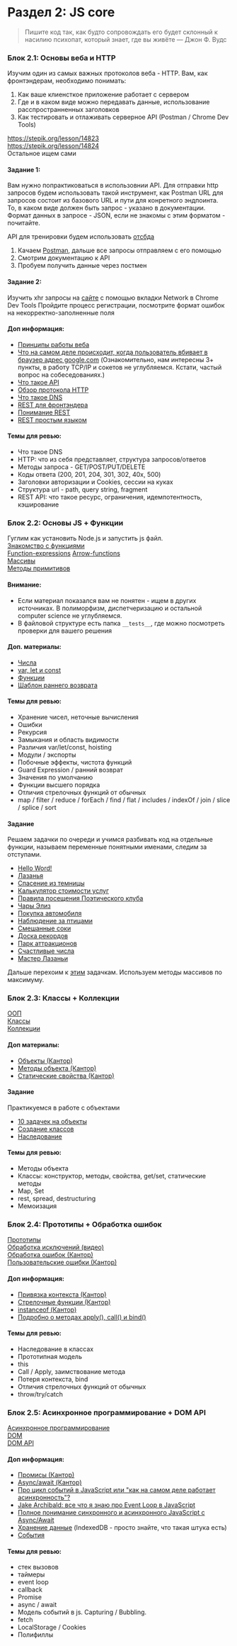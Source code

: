 # Раздел 2: JS core

> Пишите код так, как будто сопровождать его будет склонный к насилию психопат, который знает, где вы живёте — Джон Ф. Вудс

### Блок 2.1: Основы веба и HTTP

Изучим один из самых важных протоколов веба - HTTP. 
Вам, как фронтэндерам, необходимо понимать:
1) Как ваше клиенсткое приложение работает с сервером
2) Где и в каком виде можно передавать данные, использование расспространненных заголовков
3) Как тестировать и отлаживать серверное API (Postman / Chrome Dev Tools)

https://stepik.org/lesson/14823  
https://stepik.org/lesson/14824  
Остальное ищем сами

#### Задание 1:

Вам нужно попрактиковаться в использовнии API. Для отправки http запросов будем использовать
такой инструмент, как Postman
URL для запросов состоит из базового URL и пути для конретного эндпоинта.  
То, в каком виде должен быть запрос - указано в документации.  
Формат данных в запросе - JSON, если не знакомы с этим форматом - почитайте.  

API для тренировки будем использовать [отсбда](https://jsonplaceholder.typicode.com)  

1) Качаем [Postman](https://www.getpostman.com/), дальше все запросы отправляем с его помощью
2) Смотрим документацию к API
3) Пробуем получить данные через постмен

#### Задание 2:
Изучить xhr запросы на [сайте](https://demo.realworld.io) с помощью вкладки Network в Chrome Dev Tools
Пройдите процесс регистрации, посмотрите формат ошибок на некорректно-заполненные поля

#### Доп информация:
- [Принципы работы веба](https://developer.mozilla.org/ru/docs/Learn/Getting_started_with_the_web/How_the_Web_works)
- [Что на самом деле происходит, когда пользователь вбивает в браузер адрес google.com](https://habr.com/ru/company/htmlacademy/blog/254825/) (Ознакомительно, нам интересны 3+ пункты, в работу TCP/IP и сокетов не углубляемся. Кстати, частый вопрос на собеседованиях.)
- [Что такое API](https://www.andreyolegovich.ru/PC/testing/api_testing.php)
- [Обзор протокола HTTP](https://developer.mozilla.org/ru/docs/Web/HTTP/Overview)
- [Что такое DNS](https://selectel.ru/blog/dns-server/)
- [REST для фронтэндера](https://ymatuhin.ru/front-end/restful_api_for_frontender/)
- [Понимание REST](http://spring-projects.ru/understanding/rest/)
- [REST простым языком](https://medium.com/@andr.ivas12/rest-%D0%BF%D1%80%D0%BE%D1%81%D1%82%D1%8B%D0%BC-%D1%8F%D0%B7%D1%8B%D0%BA%D0%BE%D0%BC-90a0bca0bc78)

#### Темы для ревью:
- Что такое DNS
- HTTP: что из себя представляет, структура запросов/ответов
- Методы запроса - GET/POST/PUT/DELETE
- Коды ответа (200, 201, 204, 301, 302, 40x, 500)
- Заголовки авторизации и Cookies, сессии на куках
- Структура url - path, query string, fragment
- REST API: что такое ресурс, ограничения, идемпотентность, кэширование

### Блок 2.2: Основы JS + Функции

Гуглим как установить Node.js и запустить js файл.   
[Знакомство с функциями](https://learn.javascript.ru/function-basics)  
[Function-expressions](https://learn.javascript.ru/function-expressions)
[Arrow-functions](https://learn.javascript.ru/arrow-functions-basics)  
[Массивы](https://learn.javascript.ru/array)  
[Методы примитивов](https://learn.javascript.ru/primitives-methods)

#### Внимание:
- Если материал показался вам не понятен - ищем в других источниках. В полиморфизм, диспетчеризацию и остальной computer science не углубляемся.
- В файловой структуре есть папка `__tests__`, где можно посмотреть проверки для вашего решения

#### Доп. материалы:
- [Числа](https://learn.javascript.ru/number)
- [var, let и const](https://medium.com/nuances-of-programming/%D0%B2-%D1%87%D1%91%D0%BC-%D1%80%D0%B0%D0%B7%D0%BD%D0%B8%D1%86%D0%B0-%D0%BC%D0%B5%D0%B6%D0%B4%D1%83-var-let-%D0%B8-const-%D0%B2-javascript-3084bfe9f7a3)
- [Функции](https://learn.javascript.ru/es-function)
- [Шаблон раннего возврата](http://gearmobile.github.io/javascript/early-return/)

#### Темы для ревью:
- Хранение чисел, неточные вычисления
- Ошибки
- Рекурсия
- Замыкания и область видимости
- Различия var/let/const, hoisting
- Модули / экспорты
- Побочные эффекты, чистота функций
- Guard Expression / ранний возврат
- Значения по умолчанию
- Функции высшего порядка
- Отличия стрелочных функций от обычных
- map / filter / reduce / forEach / find / flat / includes / indexOf / join / slice / splice / sort

#### Задание
Решаем задачки по очереди и учимся разбивать код на отдельные функции, называем переменные понятными именами, следим за отступами.

- [Hello Word!](https://codesandbox.io/s/hello-world-forked-knm77f)
- [Лазанья](https://codesandbox.io/s/sochnaya-lazanya-mayka-forked-u13fr4)
- [Спасение из темницы](https://codesandbox.io/s/inspiring-river-n98ne1)
- [Калькулятор стоимости услуг](https://codesandbox.io/s/kalkulyator-stoimosti-uslug-04-forked-qt2tev)
- [Правила посещения Поэтического клуба](https://codesandbox.io/s/pravila-poseshcheniya-poeticheskogo-kluba-forked-n7l7cu)
- [Чары Элиз](https://codesandbox.io/s/chary-eliz-06-forked-uymziq)
- [Покупка автомобиля](https://codesandbox.io/s/pokupka-avtomobilya-07-forked-xj61iu)
- [Наблюдение за птицами](https://codesandbox.io/s/08-nablyudenie-za-pticami-forked-gwchsx)
- [Смешанные соки](https://codesandbox.io/s/09-smeshannye-soki-forked-ryozoy?file=/src/index.js)
- [Доска рекордов](https://codesandbox.io/s/10-doska-rekordov-forked-yn4so6)
- [Парк аттракционов](https://codesandbox.io/s/11-park-attrakcionov-forked-uts62f)
- [Счастливые числа](https://codesandbox.io/s/12-schastlivye-chisla-forked-q2b66w)
- [Мастер Лазаньи](https://codesandbox.io/s/13-master-lazani-forked-6cwyek)
  
Дальше перехоим к [этим](https://github.com/mbelsky/js-problems/tree/master/problems) задачкам.
Используем методы массивов по максимуму.

### Блок 2.3: Классы + Коллекции
[ООП](https://habr.com/ru/company/ruvds/blog/665290/)  
[Классы](https://learn.javascript.ru/classes)  
[Коллекции](https://developer.mozilla.org/ru/docs/Web/JavaScript/Guide/Keyed_collections) 

#### Доп материалы:
- [Объекты (Кантор)](https://learn.javascript.ru/object)  
- [Методы объекта (Кантор)](https://learn.javascript.ru/object-methods)  
- [Статические свойства (Кантор)](https://learn.javascript.ru/static-properties-methods)  

#### Задание
Практикуемся в работе с объектами
- [10 задачек на объекты](https://github.com/emel93/JS_core/blob/main/tasks-object.md)
- [Создание классов](http://old.code.mu/tasks/javascript/oop/osnovy-raboty-s-oop-v-javascript.html)
- [Наследование](http://old.code.mu/tasks/javascript/oop/nasledovanie-klassov-v-javascript.html)

#### Темы для ревью:
- Методы объекта
- Классы: конструктор, методы, свойства, get/set, статические методы
- Map, Set
- rest, spread, destructuring
- Мемоизация

### Блок 2.4: Прототипы + Обработка ошибок
[Прототипы](https://learn.javascript.ru/prototypes)  
[Обработка исключений (видео)](https://www.youtube.com/watch?v=DwZ5TUULi2s)  
[Обработка ошибок (Кантор)](https://learn.javascript.ru/try-catch)  
[Пользовательские ошибки (Кантор)](https://learn.javascript.ru/custom-errors)  


#### Доп информация:
- [Привязка контекста (Кантор)](https://learn.javascript.ru/bind)
- [Стрелочные функции (Кантор)](https://learn.javascript.ru/arrow-functions)
- [instanceof (Кантор)](https://learn.javascript.ru/instanceof)
- [Подробно о методах apply(), call() и bind()](https://medium.com/@stasonmars/%D0%BF%D0%BE%D0%B4%D1%80%D0%BE%D0%B1%D0%BD%D0%BE-%D0%BE-%D0%BC%D0%B5%D1%82%D0%BE%D0%B4%D0%B0%D1%85-apply-call-%D0%B8-bind-%D0%BD%D0%B5%D0%BE%D0%B1%D1%85%D0%BE%D0%B4%D0%B8%D0%BC%D1%8B%D1%85-%D0%BA%D0%B0%D0%B6%D0%B4%D0%BE%D0%BC%D1%83-javascript-%D1%80%D0%B0%D0%B7%D1%80%D0%B0%D0%B1%D0%BE%D1%82%D1%87%D0%B8%D0%BA%D1%83-ddd5f9b06290)


#### Темы для ревью:
- Наследование в классах
- Прототипная модель
- this
- Call / Apply, заимствование метода
- Потеря контекста, bind
- Отличия стрелочных функций от обычных
- throw/try/catch

### Блок 2.5: Асинхронное программирование + DOM API
[Асинхронное программирование](https://habr.com/ru/post/651037)  
[DOM](https://learn.javascript.ru/dom-nodes)  
[DOM API](https://developer.mozilla.org/ru/docs/Web/API/Document_Object_Model)

#### Доп информация:
- [Промисы (Кантор)](https://learn.javascript.ru/promise-basics)
- [Async/await (Кантор)](https://learn.javascript.ru/async-await)
- [Про цикл событий в JavaScript или "как на самом деле работает асинхронность"?](https://www.youtube.com/watch?v=8cV4ZvHXQL4)
- [Jake Archibald: все что я знаю про Event Loop в JavaScript](https://www.youtube.com/watch?v=j4_9BZezSUA)
- [Полное понимание синхронного и асинхронного JavaScript с Async/Await](https://stasonmars.ru/javascript/polnoe-ponimanie-syncronnogo-i-asyncronnogo-javascript-s-async-await/)
- [Хранение данные](https://learn.javascript.ru/data-storage) (IndexedDB - просто знайте, что такая штука есть)
- [События](https://learn.javascript.ru/events)

#### Темы для ревью:
- стек вызовов
- таймеры
- event loop
- callback
- Promise
- async / await
- Модель событий в js. Capturing / Bubbling.
- fetch
- LocalStorage / Cookies
- Полифиллы
